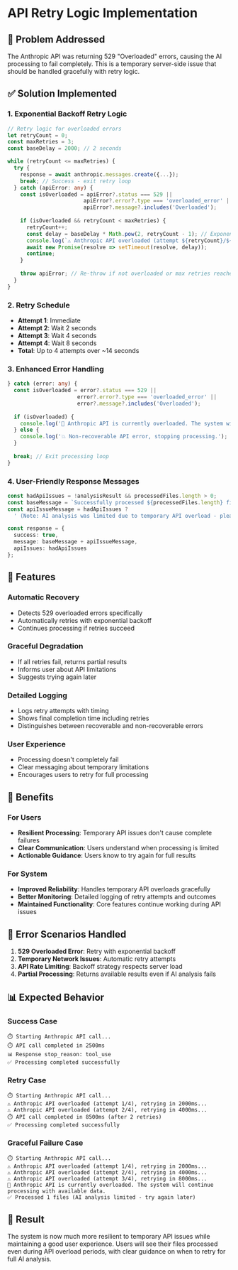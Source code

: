 # API Retry Logic Implementation

## 🎯 **Problem Addressed**
The Anthropic API was returning 529 "Overloaded" errors, causing the AI processing to fail completely. This is a temporary server-side issue that should be handled gracefully with retry logic.

## ✅ **Solution Implemented**

### **1. Exponential Backoff Retry Logic**
```typescript
// Retry logic for overloaded errors
let retryCount = 0;
const maxRetries = 3;
const baseDelay = 2000; // 2 seconds

while (retryCount <= maxRetries) {
  try {
    response = await anthropic.messages.create({...});
    break; // Success - exit retry loop
  } catch (apiError: any) {
    const isOverloaded = apiError?.status === 529 || 
                        apiError?.error?.type === 'overloaded_error' ||
                        apiError?.message?.includes('Overloaded');
    
    if (isOverloaded && retryCount < maxRetries) {
      retryCount++;
      const delay = baseDelay * Math.pow(2, retryCount - 1); // Exponential backoff
      console.log(`⚠️ Anthropic API overloaded (attempt ${retryCount}/${maxRetries + 1}), retrying in ${delay}ms...`);
      await new Promise(resolve => setTimeout(resolve, delay));
      continue;
    }
    
    throw apiError; // Re-throw if not overloaded or max retries reached
  }
}
```

### **2. Retry Schedule**
- **Attempt 1**: Immediate
- **Attempt 2**: Wait 2 seconds
- **Attempt 3**: Wait 4 seconds  
- **Attempt 4**: Wait 8 seconds
- **Total**: Up to 4 attempts over ~14 seconds

### **3. Enhanced Error Handling**
```typescript
} catch (error: any) {
  const isOverloaded = error?.status === 529 || 
                      error?.error?.type === 'overloaded_error' ||
                      error?.message?.includes('Overloaded');
  
  if (isOverloaded) {
    console.log('🔄 Anthropic API is currently overloaded. The system will continue processing with available data.');
  } else {
    console.log('💥 Non-recoverable API error, stopping processing.');
  }
  
  break; // Exit processing loop
}
```

### **4. User-Friendly Response Messages**
```typescript
const hadApiIssues = !analysisResult && processedFiles.length > 0;
const baseMessage = `Successfully processed ${processedFiles.length} files and updated ${updatedSections.length} sections`;
const apiIssueMessage = hadApiIssues ? 
  ' (Note: AI analysis was limited due to temporary API overload - please try again in a few minutes for full processing)' : '';

const response = {
  success: true,
  message: baseMessage + apiIssueMessage,
  apiIssues: hadApiIssues
};
```

## 🔧 **Features**

### **Automatic Recovery**
- Detects 529 overloaded errors specifically
- Automatically retries with exponential backoff
- Continues processing if retries succeed

### **Graceful Degradation**
- If all retries fail, returns partial results
- Informs user about API limitations
- Suggests trying again later

### **Detailed Logging**
- Logs retry attempts with timing
- Shows final completion time including retries
- Distinguishes between recoverable and non-recoverable errors

### **User Experience**
- Processing doesn't completely fail
- Clear messaging about temporary limitations
- Encourages users to retry for full processing

## 🎯 **Benefits**

### **For Users**
- **Resilient Processing**: Temporary API issues don't cause complete failures
- **Clear Communication**: Users understand when processing is limited
- **Actionable Guidance**: Users know to try again for full results

### **For System**
- **Improved Reliability**: Handles temporary API overloads gracefully
- **Better Monitoring**: Detailed logging of retry attempts and outcomes
- **Maintained Functionality**: Core features continue working during API issues

## 🧪 **Error Scenarios Handled**

1. **529 Overloaded Error**: Retry with exponential backoff
2. **Temporary Network Issues**: Automatic retry attempts
3. **API Rate Limiting**: Backoff strategy respects server load
4. **Partial Processing**: Returns available results even if AI analysis fails

## 📊 **Expected Behavior**

### **Success Case**
```
⏱️ Starting Anthropic API call...
⏱️ API call completed in 2500ms
📊 Response stop_reason: tool_use
✅ Processing completed successfully
```

### **Retry Case**
```
⏱️ Starting Anthropic API call...
⚠️ Anthropic API overloaded (attempt 1/4), retrying in 2000ms...
⚠️ Anthropic API overloaded (attempt 2/4), retrying in 4000ms...
⏱️ API call completed in 8500ms (after 2 retries)
✅ Processing completed successfully
```

### **Graceful Failure Case**
```
⏱️ Starting Anthropic API call...
⚠️ Anthropic API overloaded (attempt 1/4), retrying in 2000ms...
⚠️ Anthropic API overloaded (attempt 2/4), retrying in 4000ms...
⚠️ Anthropic API overloaded (attempt 3/4), retrying in 8000ms...
🔄 Anthropic API is currently overloaded. The system will continue processing with available data.
✅ Processed 1 files (AI analysis limited - try again later)
```

## 🚀 **Result**
The system is now much more resilient to temporary API issues while maintaining a good user experience. Users will see their files processed even during API overload periods, with clear guidance on when to retry for full AI analysis.
